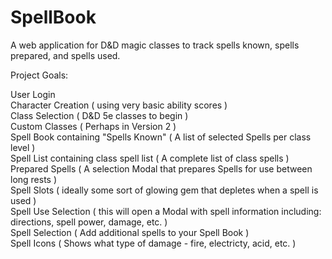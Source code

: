 # SpellBook
A web application for D&amp;D magic classes to track spells known, spells prepared, and spells used.

Project Goals:<br>

User Login<br>
Character Creation ( using very basic ability scores )<br>
Class Selection ( D&D 5e classes to begin )<br>
Custom Classes ( Perhaps in Version 2 )<br>
Spell Book containing "Spells Known" ( A list of selected Spells per class level )<br>
Spell List containing class spell list ( A complete list of class spells )<br>
Prepared Spells ( A selection Modal that prepares Spells for use between long rests )<br>
Spell Slots ( ideally some sort of glowing gem that depletes when a spell is used )<br>
Spell Use Selection ( this will open a Modal with spell information including: directions, spell power, damage, etc. )<br>
Spell Selection ( Add additional spells to your Spell Book )<br>
Spell Icons ( Shows what type of damage - fire, electricty, acid, etc. )<br>
